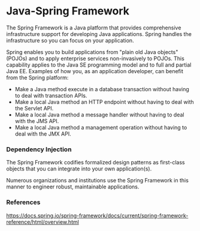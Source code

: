 # Java-Spring Framework

The Spring Framework is a Java platform that provides comprehensive infrastructure support for developing Java applications. 
Spring handles the infrastructure so you can focus on your application.

Spring enables you to build applications from "plain old Java objects" (POJOs) and to apply enterprise services non-invasively to POJOs.
This capability applies to the Java SE programming model and to full and partial Java EE.
Examples of how you, as an application developer, can benefit from the Spring platform:
- Make a Java method execute in a database transaction without having to deal with transaction APIs.
- Make a local Java method an HTTP endpoint without having to deal with the Servlet API. 
- Make a local Java method a message handler without having to deal with the JMS API. 
- Make a local Java method a management operation without having to deal with the JMX API. 

### Dependency Injection 

The Spring Framework codifies formalized design patterns as first-class objects that you can integrate into your own application(s).

Numerous organizations and institutions use the Spring Framework in this manner to engineer robust, maintainable applications.

### References
https://docs.spring.io/spring-framework/docs/current/spring-framework-reference/html/overview.html
